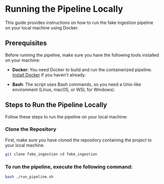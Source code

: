 # Running the Pipeline Locally

This guide provides instructions on how to run the fake ingestion pipeline on your local machine using Docker.

## Prerequisites

Before running the pipeline, make sure you have the following tools installed on your machine:

- **Docker**: You need Docker to build and run the containerized pipeline. [Install Docker](https://www.docker.com/get-started) if you haven't already.

- **Bash**: The script uses Bash commands, so you need a Unix-like environment (Linux, macOS, or WSL for Windows).

## Steps to Run the Pipeline Locally

Follow these steps to run the pipeline on your local machine:

### Clone the Repository

First, make sure you have cloned the repository containing the project to your local machine.

```bash
git clone fake_ingestion cd fake_ingestion
```

### To run the pipeline, execute the following command:

```bash
bash ./run_pipeline.sh
```
